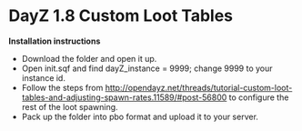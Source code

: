 DayZ 1.8 Custom Loot Tables
============
<b>Installation instructions</b>

- Download the folder and open it up.
- Open init.sqf and find dayZ_instance = 9999; change 9999 to your instance id.
- Follow the steps from http://opendayz.net/threads/tutorial-custom-loot-tables-and-adjusting-spawn-rates.11589/#post-56800 to configure the rest of the loot spawning.
- Pack up the folder into pbo format and upload it to your server.
